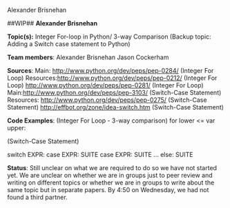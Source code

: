 Alexander Brisnehan

##WIP##
**Alexander Brisnehan**

**Topic(s):** Integer For-loop in Python/ 3-way Comparison (Backup topic: Adding a Switch case statement to Python)

**Team members**:
Alexander Brisnehan
Jason Cockerham

**Sources**:
Main: http://www.python.org/dev/peps/pep-0284/ (Integer For Loop)
Resources:http://www.python.org/dev/peps/pep-0212/ (Integer For Loop)
http://www.python.org/dev/peps/pep-0281/ (Integer For Loop)
Main:http://www.python.org/dev/peps/pep-3103/ (Switch-Case Statement)
Resources: http://www.python.org/dev/peps/pep-0275/ (Switch-Case Statement)
http://effbot.org/zone/idea-switch.htm (Switch-Case Statement)

**Code Examples**:
(Integer For Loop - 3-way comparison) 
for lower <= var upper:

(Switch-Case Statement) 

switch EXPR:
    case EXPR:
        SUITE
    case EXPR:
        SUITE
    ...
    else:
        SUITE


**Status**:
Still unclear on what we are required to do so we have not started yet. We are unclear on whether we are in groups just to peer review and writing on different topics or whether we are in groups to write about the same topic but in separate papers. By 4:50 on Wednesday, we had not found a third partner.
